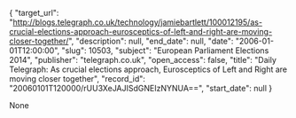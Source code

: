 {
  "target_url": "http://blogs.telegraph.co.uk/technology/jamiebartlett/100012195/as-crucial-elections-approach-eurosceptics-of-left-and-right-are-moving-closer-together/", 
  "description": null, 
  "end_date": null, 
  "date": "2006-01-01T12:00:00", 
  "slug": 10503, 
  "subject": "European Parliament Elections 2014", 
  "publisher": "telegraph.co.uk", 
  "open_access": false, 
  "title": "Daily Telegraph: As crucial elections approach, Eurosceptics of Left and Right are moving closer together", 
  "record_id": "20060101T120000/rUU3XeJAJISdGNEIzNYNUA==", 
  "start_date": null
}

None